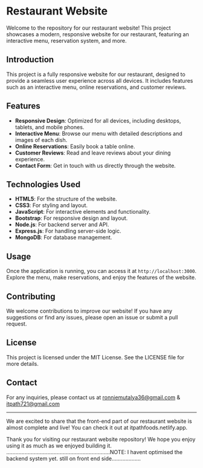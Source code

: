 # Restaurant Website
Welcome to the repository for our restaurant website! This project showcases a modern,
responsive website for our restaurant, featuring an interactive menu, reservation system, and more.
## Introduction
This project is a fully responsive website for our restaurant, designed to provide a seamless user experience across all devices. It includes features such as an interactive menu, online reservations, and customer reviews.

## Features
- **Responsive Design**: Optimized for all devices, including desktops, tablets, and mobile phones.
- **Interactive Menu**: Browse our menu with detailed descriptions and images of each dish.
- **Online Reservations**: Easily book a table online.
- **Customer Reviews**: Read and leave reviews about your dining experience.
- **Contact Form**: Get in touch with us directly through the website.

## Technologies Used
- **HTML5**: For the structure of the website.
- **CSS3**: For styling and layout.
- **JavaScript**: For interactive elements and functionality.
- **Bootstrap**: For responsive design and layout.
- **Node.js**: For backend server and API.
- **Express.js**: For handling server-side logic.
- **MongoDB**: For database management.
## Usage
Once the application is running, you can access it at `http://localhost:3000`. Explore the menu, make reservations, and enjoy the features of the website.

## Contributing
We welcome contributions to improve our website! If you have any suggestions or find any issues, please open an issue or submit a pull request.

## License
This project is licensed under the MIT License. See the LICENSE file for more details.

## Contact
For any inquiries, please contact us at ronniemutalya36@gmail.com & itpath721@gmail.com

---
We are excited to share that the front-end part of our restaurant website is almost complete and live! You can check it out at itpathfoods.netlify.app.

Thank you for visiting our restaurant website repository! We hope you enjoy using it as much as we enjoyed building it.
....................................................................NOTE: I havent optimised the backend system yet. still on front end side...................
